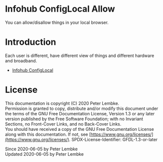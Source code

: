 # Infohub ConfigLocal Allow
You can allow/disallow things in your local browser.

# Introduction
Each user is different, have different view of things and different hardware and broadband.



- [Infohub ConfigLocal](plugin,infohub_configlocal)

# License
This documentation is copyright (C) 2020 Peter Lembke.  
Permission is granted to copy, distribute and/or modify this document under the terms of the GNU Free Documentation License, Version 1.3 or any later version published by the Free Software Foundation; with no Invariant Sections, no Front-Cover Links, and no Back-Cover Links.  
You should have received a copy of the GNU Free Documentation License along with this documentation. If not, see [https://www.gnu.org/licenses/](https://www.gnu.org/licenses/).  SPDX-License-Identifier: GFDL-1.3-or-later  

Since 2020-06-05 by Peter Lembke  
Updated 2020-06-05 by Peter Lembke  
